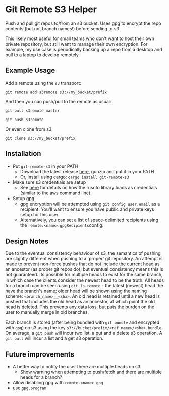 Git Remote S3 Helper
====================

Push and pull git repos to/from an s3 bucket.
Uses gpg to encrypt the repo contents (but not branch names!) before sending
to s3.

This likely most useful for small teams who don't want to host their own
private repository, but still want to manage their own encryption.
For example, my use case is periodically backing up a repo from a desktop
and pull to a laptop to develop remotely.


Example Usage
-------------

Add a remote using the `s3` transport:
```
git remote add s3remote s3://my_bucket/prefix
```

And then you can push/pull to the remote as usual:

```
git pull s3remote master

git push s3remote
```

Or even clone from s3:
```
git clone s3://my_bucket/prefix
```


Installation
------------

* Put `git-remote-s3` in your PATH
  * Download the latest release [here](https://github.com/bgahagan/git-remote-s3/releases/latest), gunzip and put it in your PATH
  * Or, install using cargo: `cargo install git-remote-s3`
* Make sure s3 credentials are setup
  * See [here](https://docs.rs/rusoto_credential/0.40.0/rusoto_credential/struct.ChainProvider.html) for details on how the rusoto library loads as credentials (similar to the aws command line).
* Setup gpg
  * gpg encryption will be attempted using `git config user.email` as a recipient. You'll want to ensure you have public and private keys setup for this user.
  * Alternatively, you can set a list of space-delimited recipients using the `remote.<name>.gpgRecipients`config.

Design Notes
------------
Due to the eventual consistency behaviour of s3, the semantics of pushing are
slightly different when pushing to a 'proper' git repository.
An attempt is made to prevent non-force pushes that do not include the current
head as an ancestor (as proper git repos do), but eventual consistency means
this is not guaranteed.
Its possible for multiple heads to exist for the same branch, in which case
the clients consider the newest head to be the truth.
All heads for a branch can be seen using `git ls-remote` - the latest (newest)
head the have the branch's name; older head will be shown using the naming
scheme: `<branch_name>__<sha>`.
An old head is retained until a new head is pushed that includes the old head
as an ancestor, at which point the old head is deleted.
This prevents any data loss, but puts the burden on the user to manually merge
in old branches.

Each branch is stored (after being bundled with `git bundle` and encrypted with
`gpg`) on s3 using the key `s3://bucket/prefix/<ref_name>/<sha>.bundle`.
On average, a `git push` will incur two list, a put and a delete s3 operation.
A `git pull` will incur a list and a get s3 operation.


Future improvements
-------------------

* A better way to notify the user there are multiple heads on s3.
  * Show warning when attempting to push/fetch and there are multiple heads for a branch?
* Allow disabling gpg with `remote.<name>.gpg`
* use `gpg.program`
